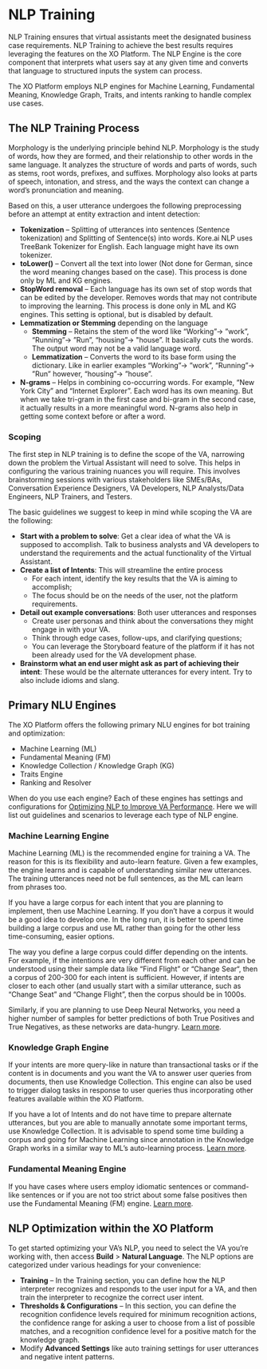 # NLP Training 

NLP  Training ensures that virtual assistants meet the designated business case requirements. NLP Training to achieve the best results requires leveraging the features on the XO Platform. The NLP Engine is the core component that interprets what users say at any given time and converts that language to structured inputs the system can process.

The XO Platform employs NLP engines for Machine Learning, Fundamental Meaning, Knowledge Graph, Traits, and intents ranking to handle complex use cases. 

## The NLP Training Process

Morphology is the underlying principle behind NLP. Morphology is the study of words, how they are formed, and their relationship to other words in the same language. It analyzes the structure of words and parts of words, such as stems, root words, prefixes, and suffixes. Morphology also looks at parts of speech, intonation, and stress, and the ways the context can change a word’s pronunciation and meaning.

Based on this, a user utterance undergoes the following preprocessing before an attempt at entity extraction and intent detection:

* **Tokenization** – Splitting of utterances into sentences (Sentence tokenization) and Splitting of Sentence(s) into words. Kore.ai NLP uses TreeBank Tokenizer for English. Each language might have its own tokenizer.
* **toLower()** – Convert all the text into lower (Not done for German, since the word meaning changes based on the case). This process is done only by ML and KG engines.
* **StopWord removal** – Each language has its own set of stop words that can be edited by the developer. Removes words that may not contribute to improving the learning. This process is done only in ML and KG engines. This setting is optional, but is disabled by default.
* **Lemmatization or Stemming** depending on the language 
    * **Stemming** – Retains the stem of the word like “Working”-> ”work”, “Running”-> ”Run”, “housing”-> "house”. It basically cuts the words. The output word may not be a valid language word.
    * **Lemmatization** – Converts the word to its base form using the dictionary. Like in earlier examples “Working”-> ”work”, “Running”-> ”Run” however,  “housing”-> ”house”. 
* **N-grams** – Helps in combining co-occurring words. For example, “New York City” and “Internet Explorer”. Each word has its own meaning. But when we take tri-gram in the first case and bi-gram in the second case, it actually results in a more meaningful word. N-grams also help in getting some context before or after a word.

### Scoping

The first step in NLP training is to define the scope of the VA, narrowing down the problem the Virtual Assistant will need to solve. This helps in configuring the various training nuances you will require. This involves brainstorming sessions with various stakeholders like SMEs/BAs, Conversation Experience Designers, VA Developers, NLP Analysts/Data Engineers, NLP Trainers, and Testers.

The basic guidelines we suggest to keep in mind while scoping the VA are the following:

* **Start with a problem to solve**: Get a clear idea of what the VA is supposed to accomplish. Talk to business analysts and VA developers to understand the requirements and the actual functionality of the Virtual Assistant.
* **Create a list of Intents**: This will streamline the entire process
    * For each intent, identify the key results that the VA is aiming to accomplish;
    * The focus should be on the needs of the user, not the platform requirements.
* **Detail out example conversations**: Both user utterances and responses
    * Create user personas and think about the conversations they might engage in with your VA. 
    * Think through edge cases, follow-ups, and clarifying questions;
    * You can leverage the Storyboard feature of the platform if it has not been already used for the VA development phase.
* **Brainstorm what an end user might ask as part of achieving their intent**: These would be the alternate utterances for every intent. Try to also include idioms and slang.

## Primary NLU Engines 

The XO Platform offers the following primary NLU engines for bot training and optimization:

* Machine Learning (ML)
* Fundamental Meaning (FM)
* Knowledge Collection  / Knowledge Graph (KG)
* Traits Engine
* Ranking and Resolver

When do you use each engine? Each of these engines has settings and configurations for <a href="https://docsinternal-kore.github.io/docs/xo/automation/natural-language/training/nlp-training-overview/#nlp-optimization-within-the-xo-platform" target="_blank">Optimizing NLP to Improve VA Performance</a>. Here we will list out guidelines and scenarios to leverage each type of NLP engine.

### Machine Learning Engine

Machine Learning (ML) is the recommended engine for training a VA. The reason for this is its flexibility and auto-learn feature. Given a few examples, the engine learns and is capable of understanding similar new utterances. The training utterances need not be full sentences, as the ML can learn from phrases too.

If you have a large corpus for each intent that you are planning to implement, then use Machine Learning. If you don’t have a corpus it would be a good idea to develop one. In the long run, it is better to spend time building a large corpus and use ML rather than going for the other less time-consuming, easier options.

The way you define a large corpus could differ depending on the intents. For example, if the intentions are very different from each other and can be understood using their sample data like “Find Flight” or “Change Sear“, then a corpus of 200-300 for each intent is sufficient. However, if intents are closer to each other (and usually start with a similar utterance, such as “Change Seat” and “Change Flight”, then the corpus should be in 1000s.

Similarly, if you are planning to use Deep Neural Networks, you need a higher number of samples for better predictions of both True Positives and True Negatives, as these networks are data-hungry. <a href="https://docsinternal-kore.github.io/docs/xo/automation/natural-language/training/machine-learning-engine/" target="_blank">Learn more</a>.

### Knowledge Graph Engine

If your intents are more query-like in nature than transactional tasks or if the content is in documents and you want the VA to answer user queries from documents, then use Knowledge Collection. This engine can also be used to trigger dialog tasks in response to user queries thus incorporating other features available within the XO Platform.

If you have a lot of Intents and do not have time to prepare alternate utterances, but you are able to manually annotate some important terms, use Knowledge Collection. It is advisable to spend some time building a corpus and going for Machine Learning since annotation in the Knowledge Graph works in a similar way to ML’s auto-learning process. <a href="https://docsinternal-kore.github.io/docs/xo/answers/knowledge-ai/knowledge-graph-overview/" target="_blank">Learn more</a>.

### Fundamental Meaning Engine

If you have cases where users employ idiomatic sentences or command-like sentences or if you are not too strict about some false positives then use the Fundamental Meaning (FM) engine. <a href="https://docsinternal-kore.github.io/docs/xo/automation/natural-language/training/fundamental-meaning/" target="_blank">Learn more</a>.

## NLP Optimization within the XO Platform

To get started optimizing your VA’s NLP, you need to select the VA you’re working with, then access  **Build** > **Natural Language**. The NLP options are categorized under various headings for your convenience:

* **Training** – In the Training section, you can define how the NLP interpreter recognizes and responds to the user input for a VA, and then train the interpreter to recognize the correct user intent.
* **Thresholds & Configurations** – In this section, you can define the recognition confidence levels required for minimum recognition actions, the confidence range for asking a user to choose from a list of possible matches, and a recognition confidence level for a positive match for the knowledge graph.
* Modify **Advanced Settings** like auto training settings for user utterances and negative intent patterns.